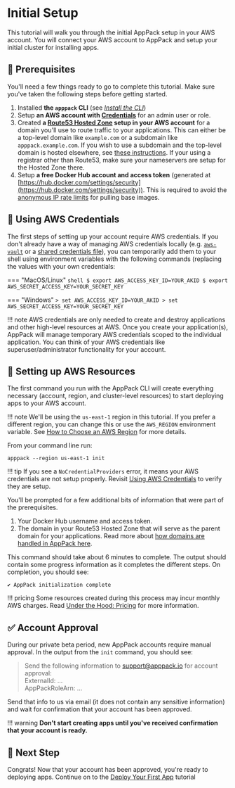 # Initial Setup

This tutorial will walk you through the initial AppPack setup in your AWS account. You will connect your AWS account to AppPack and setup your initial cluster for installing apps.

## 📝 Prerequisites

You'll need a few things ready to go to complete this tutorial. Make sure you've taken the following steps before getting started.

1. Installed **the `apppack` CLI** (see _[Install the CLI](../how-to/install.md)_)
2. Setup **an AWS account with [Credentials](https://boto3.amazonaws.com/v1/documentation/api/latest/guide/credentials.html)** for an admin user or role.
3. Created **a [Route53 Hosted Zone](https://docs.aws.amazon.com/Route53/latest/DeveloperGuide/CreatingHostedZone.html) setup in your AWS account** for a domain you'll use to route traffic to your applications. This can either be a top-level domain like `example.com` or a subdomain like `apppack.example.com`. If you wish to use a subdomain and the top-level domain is hosted elsewhere, see [these instructions](https://docs.aws.amazon.com/Route53/latest/DeveloperGuide/CreatingNewSubdomain.html). If your using a registrar other than Route53, make sure your nameservers are setup for the Hosted Zone there.
4. Setup **a free Docker Hub account and access token** (generated at [https://hub.docker.com/settings/security](https://hub.docker.com/settings/security)). This is required to avoid the [anonymous IP rate limits](https://docs.docker.com/docker-hub/download-rate-limit/) for pulling base images.

## 🔐 Using AWS Credentials

The first steps of setting up your account require AWS credentials. If you don't already have a way of managing AWS credentials locally (e.g. [`aws-vault`](https://github.com/99designs/aws-vault) or a [shared credentials file](https://docs.aws.amazon.com/sdk-for-go/v1/developer-guide/configuring-sdk.html#shared-credentials-file)), you can temporarily add them to your shell using environment variables with the following commands (replacing the values with your own credentials:

=== "MacOS/Linux"
    ```shell
    $ export AWS_ACCESS_KEY_ID=YOUR_AKID
    $ export AWS_SECRET_ACCESS_KEY=YOUR_SECRET_KEY
    ```

=== "Windows"
    ```
    > set AWS_ACCESS_KEY_ID=YOUR_AKID
    > set AWS_SECRET_ACCESS_KEY=YOUR_SECRET_KEY
    ```

!!! note
    AWS credentials are only needed to create and destroy applications and other high-level resources at AWS. Once you create your application(s), AppPack will manage temporary AWS credentials scoped to the individual application. You can think of your AWS credentials like superuser/administrator functionality for your account.

## 👷 Setting up AWS Resources

The first command you run with the AppPack CLI will create everything necessary (account, region, and cluster-level resources) to start deploying apps to your AWS account.

!!! note
    We'll be using the `us-east-1` region in this tutorial. If you prefer a different region, you can change this or use the `AWS_REGION` environment variable. See [How to Choose an AWS Region](../how-to/choose-aws-region.md) for more details.

From your command line run:

```shell
apppack --region us-east-1 init
```

!!! tip
    If you see a `NoCredentialProviders` error, it means your AWS credentials are not setup properly. Revisit [Using AWS Credentials](#using-aws-credentials) to verify they are setup.

You'll be prompted for a few additional bits of information that were part of the prerequisites.

1. Your Docker Hub username and access token.
2. The domain in your Route53 Hosted Zone that will serve as the parent domain for your applications. Read more about [how domains are handled in AppPack here](../under-the-hood/domains.md).

This command should take about 6 minutes to complete. The output should contain some progress information as it completes the different steps. On completion, you should see:

```
✔ AppPack initialization complete
```

!!! pricing
    Some resources created during this process may incur monthly AWS charges. Read [Under the Hood: Pricing](../under-the-hood/pricing.md) for more information.

## ✅ Account Approval

During our private beta period, new AppPack accounts require manual approval. In the output from the `init` command, you should see:

> Send the following information to support@apppack.io for account approval:  
> ExternalId: ...  
> AppPackRoleArn: ...

Send that info to us via email (it does not contain any sensitive information) and wait for confirmation that your account has been approved.

!!! warning
    **Don't start creating apps until you've received confirmation that your account is ready.**

## 🏁 Next Step

Congrats! Now that your account has been approved, you're ready to deploying apps. Continue on to the [Deploy Your First App](../tutorials/deploy-first-app.md) tutorial
